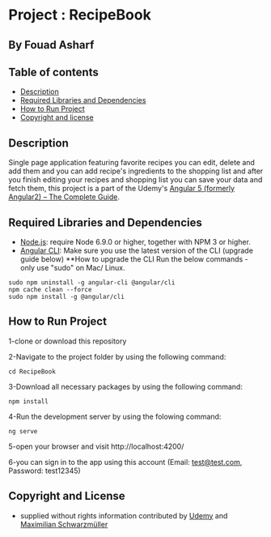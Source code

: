 # Project : RecipeBook
## By  Fouad Asharf

## Table of contents
- [Description](#description)
- [Required Libraries and Dependencies](#required-libraries-and-dependencies)
- [How to Run Project](#how-to-run-project)
- [Copyright and license](#copyright-and-license)

## Description
Single page application featuring favorite recipes you can edit, delete and add them and you can add recipe's ingredients to the shopping list and after you finish editing your recipes and shopping list you can save your data and fetch them, this project is a part of the Udemy's [Angular 5 (formerly Angular2) – The Complete Guide](https://www.udemy.com/the-complete-guide-to-angular-2/learn/v4/overview).


## Required Libraries and Dependencies
* [Node.js](https://nodejs.org/en/): require Node 6.9.0 or higher, together with NPM 3 or higher.
* [Angular CLI](https://cli.angular.io/): Make sure you use the latest version of the CLI (upgrade guide below)
**How to upgrade the CLI
Run the below commands - only use "sudo" on Mac/ Linux.
```
sudo npm uninstall -g angular-cli @angular/cli
npm cache clean --force
sudo npm install -g @angular/cli
```

## How to Run Project
1-clone or download this repository

2-Navigate to the project folder by using the following command:

```
cd RecipeBook
```

3-Download all necessary packages by using the following command:
```
npm install
```

4-Run the development server by using the folowing command:
```
ng serve
```
5-open your browser and visit  http://localhost:4200/

6-you can sign in to the app using this account (Email: test@test.com, Password: test12345) 


## Copyright and License
- supplied without rights information contributed by [Udemy](https://www.udemy.com) and [Maximilian Schwarzmüller](https://www.udemy.com/user/maximilian-schwarzmuller)
